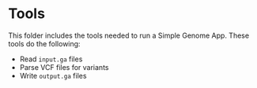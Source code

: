 # Tools

This folder includes the tools needed to run a Simple Genome App. These tools do the following:
* Read `input.ga` files
* Parse VCF files for variants
* Write `output.ga` files
